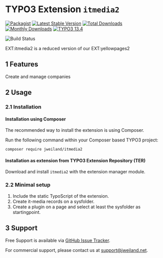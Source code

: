 # TYPO3 Extension `itmedia2`

[![Packagist][packagist-logo-stable]][extension-packagist-url]
[![Latest Stable Version][extension-build-shield]][extension-ter-url]
[![Total Downloads][extension-downloads-badge]][extension-packagist-url]
[![Monthly Downloads][extension-monthly-downloads]][extension-packagist-url]
[![TYPO3 13.4][TYPO3-shield]][TYPO3-13-url]

![Build Status](https://github.com/jweiland-net/itmedia2/actions/workflows/ci.yml/badge.svg)

EXT:itmedia2 is a reduced version of our EXT:yellowpages2

## 1 Features

Create and manage companies

## 2 Usage

### 2.1 Installation

#### Installation using Composer

The recommended way to install the extension is using Composer.

Run the following command within your Composer based TYPO3 project:

```
composer require jweiland/itmedia2
```

#### Installation as extension from TYPO3 Extension Repository (TER)

Download and install `itmedia2` with the extension manager module.

### 2.2 Minimal setup

1) Include the static TypoScript of the extension.
2) Create it-media records on a sysfolder.
3) Create a plugin on a page and select at least the sysfolder as startingpoint.

## 3 Support

Free Support is available via [GitHub Issue Tracker](https://github.com/jweiland-net/itmedia2/issues).

For commercial support, please contact us at [support@jweiland.net](support@jweiland.net).

<!-- MARKDOWN LINKS & IMAGES -->

[extension-build-shield]: https://poser.pugx.org/jweiland/itmedia2/v/stable.svg?style=for-the-badge

[extension-downloads-badge]: https://poser.pugx.org/jweiland/itmedia2/d/total.svg?style=for-the-badge

[extension-monthly-downloads]: https://poser.pugx.org/jweiland/itmedia2/d/monthly?style=for-the-badge

[extension-ter-url]: https://extensions.typo3.org/extension/itmedia2/

[extension-packagist-url]: https://packagist.org/packages/jweiland/itmedia2/

[packagist-logo-stable]: https://img.shields.io/badge/--grey.svg?style=for-the-badge&logo=packagist&logoColor=white

[TYPO3-13-url]: https://get.typo3.org/version/13

[TYPO3-shield]: https://img.shields.io/badge/TYPO3-13.4-green.svg?style=for-the-badge&logo=typo3
